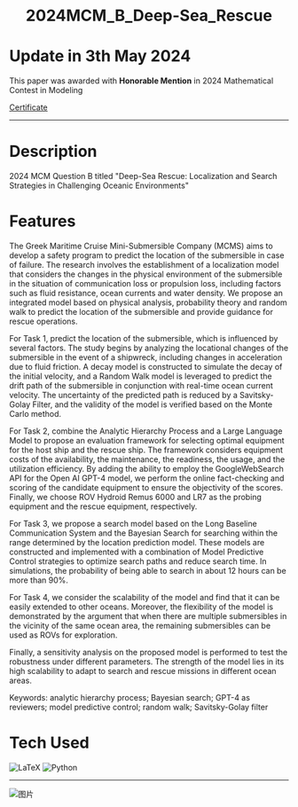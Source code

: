 <div align="center">
      <h1><br/>2024MCM_B_Deep-Sea_Rescue</h1>
     </div>


# Update in 3th May 2024
This paper was awarded with **Honorable Mention** in 2024 Mathematical Contest in Modeling

[Certificate](https://media.licdn.com/dms/image/D562DAQHkL9iMe0Nsiw/profile-treasury-image-shrink_800_800/0/1714711838322?e=1715432400&v=beta&t=G13kF18D3_6LS-VVvQxHU0Y9DEHbbNEj1IB3tiyyZXY)

---

# Description
2024 MCM Question B titled "Deep-Sea Rescue: Localization and Search Strategies in Challenging Oceanic Environments"

# Features
The Greek Maritime Cruise Mini-Submersible Company (MCMS) aims to develop a safety program to predict the location of the submersible in case of failure. The research involves the establishment of a localization model that considers the changes in the physical environment of the submersible in the situation of communication loss or propulsion loss, including factors such as fluid resistance, ocean currents and water density. We propose an integrated model based on physical analysis, probability theory and random walk to predict the location of the submersible and provide guidance for rescue operations.

For Task 1, predict the location of the submersible, which is influenced by several factors. The study begins by analyzing the locational changes of the submersible in the event of a shipwreck, including changes in acceleration due to fluid friction. A decay model is constructed to simulate the decay of the initial velocity, and a Random Walk model is leveraged to predict the drift path of the submersible in conjunction with real-time ocean current velocity. The uncertainty of the predicted path is reduced by a Savitsky-Golay Filter, and the validity of the model is verified based on the Monte Carlo method.

For Task 2, combine the Analytic Hierarchy Process and a Large Language Model to propose an evaluation framework for selecting optimal equipment for the host ship and the rescue ship. The framework considers equipment costs of the availability, the maintenance, the readiness, the usage, and the utilization efficiency. By adding the ability to employ the GoogleWebSearch API for the Open AI GPT-4 model, we perform the online fact-checking and scoring of the candidate equipment to ensure the objectivity of the scores. Finally, we choose ROV Hydroid Remus 6000 and LR7 as
the probing equipment and the rescue equipment, respectively.

For Task 3, we propose a search model based on the Long Baseline Communication
System and the Bayesian Search for searching within the range determined by the location prediction model. These models are constructed and implemented with a combination of Model Predictive Control strategies to optimize search paths and reduce search time. In simulations, the probability of being able to search in about 12 hours can be
more than 90%.

For Task 4, we consider the scalability of the model and find that it can be easily extended to other oceans. Moreover, the flexibility of the model is demonstrated by the argument that when there are multiple submersibles in the vicinity of the same ocean area, the remaining submersibles can be used as ROVs for exploration.

Finally, a sensitivity analysis on the proposed model is performed to test the robustness under different parameters. The strength of the model lies in its high scalability to adapt to search and rescue missions in different ocean areas.

Keywords: analytic hierarchy process; Bayesian search; GPT-4 as reviewers; model
predictive control; random walk; Savitsky-Golay filter

# Tech Used
 ![LaTeX](https://img.shields.io/badge/latex-%23008080.svg?style=for-the-badge&logo=latex&logoColor=white) ![Python](https://img.shields.io/badge/python-3670A0?style=for-the-badge&logo=python&logoColor=ffdd54)
      
---

![图片](https://github.com/jxTse/)
    
